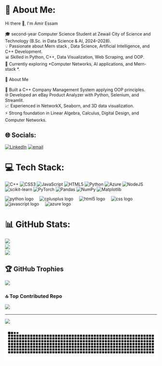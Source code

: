 # 💫 About Me:
Hi there 👋, I'm Amir Essam<br><br>🎓 second-year Computer Science Student at Zewail City of Science and Technology (B.Sc. in Data Science & AI, 2024–2028).<br>💡 Passionate about Mern stack , Data Science, Artificial Intelligence, and C++ Development.<br>📊 Skilled in Python, C++, Data Visualization, Web Scraping, and OOP.<br>🌱 Currently exploring *Computer Networks, AI applications, and Mern-stack *.<br><br>🚀 About Me<br><br>🔧 Built a C++ Company Management System applying OOP principles.<br>🌐 Developed an eBay Product Analyzer with Python, Selenium, and Streamlit.<br>📈 Experienced in NetworkX, Seaborn, and 3D data visualization.<br>⚡ Strong foundation in Linear Algebra, Calculus, Digital Design, and Computer Networks.


## 🌐 Socials:
[![LinkedIn](https://img.shields.io/badge/LinkedIn-%230077B5.svg?logo=linkedin&logoColor=white)](https://linkedin.com/in/https://www.linkedin.com/in/amir-esam-elsamahy-85b82b347/) [![email](https://img.shields.io/badge/Email-D14836?logo=gmail&logoColor=white)](mailto:amiresamelsamahy@gmail.com) 

# 💻 Tech Stack:



![C++](https://img.shields.io/badge/c++-%2300599C.svg?style=for-the-badge&logo=c%2B%2B&logoColor=white) ![CSS3](https://img.shields.io/badge/css3-%231572B6.svg?style=for-the-badge&logo=css3&logoColor=white) ![JavaScript](https://img.shields.io/badge/javascript-%23323330.svg?style=for-the-badge&logo=javascript&logoColor=%23F7DF1E) ![HTML5](https://img.shields.io/badge/html5-%23E34F26.svg?style=for-the-badge&logo=html5&logoColor=white) ![Python](https://img.shields.io/badge/python-3670A0?style=for-the-badge&logo=python&logoColor=ffdd54) ![Azure](https://img.shields.io/badge/azure-%230072C6.svg?style=for-the-badge&logo=microsoftazure&logoColor=white) ![NodeJS](https://img.shields.io/badge/node.js-6DA55F?style=for-the-badge&logo=node.js&logoColor=white) ![scikit-learn](https://img.shields.io/badge/scikit--learn-%23F7931E.svg?style=for-the-badge&logo=scikit-learn&logoColor=white) ![PyTorch](https://img.shields.io/badge/PyTorch-%23EE4C2C.svg?style=for-the-badge&logo=PyTorch&logoColor=white) ![Pandas](https://img.shields.io/badge/pandas-%23150458.svg?style=for-the-badge&logo=pandas&logoColor=white) ![NumPy](https://img.shields.io/badge/numpy-%23013243.svg?style=for-the-badge&logo=numpy&logoColor=white) ![Matplotlib](https://img.shields.io/badge/Matplotlib-%23ffffff.svg?style=for-the-badge&logo=Matplotlib&logoColor=black)

<div align="left">
  <img src="https://cdn.jsdelivr.net/gh/devicons/devicon/icons/python/python-original.svg" height="40" alt="python logo"  />
  <img width="12" />
  <img src="https://cdn.jsdelivr.net/gh/devicons/devicon/icons/cplusplus/cplusplus-original.svg" height="40" alt="cplusplus logo"  />
  <img width="12" />
  <img src="https://cdn.jsdelivr.net/gh/devicons/devicon/icons/html5/html5-original.svg" height="40" alt="html5 logo"  />
  <img width="12" />
  <img src="https://cdn.jsdelivr.net/gh/devicons/devicon/icons/css3/css3-original.svg" height="40" alt="css logo"  />
  <img width="12" />
  <img src="https://cdn.jsdelivr.net/gh/devicons/devicon/icons/javascript/javascript-original.svg" height="40" alt="javascript logo"  />
  <img width="12" />
  <img src="https://cdn.jsdelivr.net/gh/devicons/devicon/icons/azure/azure-original.svg" height="40" alt="azure logo"  />
</div>

###
# 📊 GitHub Stats:
![](https://github-readme-stats.vercel.app/api?username=amir-elsamahy&theme=dark&hide_border=false&include_all_commits=true&count_private=true)<br/>
![](https://nirzak-streak-stats.vercel.app/?user=amir-elsamahy&theme=dark&hide_border=false)<br/>
![](https://github-readme-stats.vercel.app/api/top-langs/?username=amir-elsamahy&theme=dark&hide_border=false&include_all_commits=true&count_private=true&layout=compact)

## 🏆 GitHub Trophies
![](https://github-profile-trophy.vercel.app/?username=amir-elsamahy&theme=default_repocard&no-frame=true&no-bg=false&margin-w=4)

### 🔝 Top Contributed Repo
![](https://github-contributor-stats.vercel.app/api?username=amir-elsamahy&limit=5&theme=dark&combine_all_yearly_contributions=true)

---
[![](https://visitcount.itsvg.in/api?id=amir-elsamahy&icon=0&color=0)](https://visitcount.itsvg.in)

<!-- Proudly created with GPRM ( https://gprm.itsvg.in ) -->
<img src="https://raw.githubusercontent.com/amir-elsamahy/amir-elsamahy/output/snake.svg" alt="Snake animation" />

###
